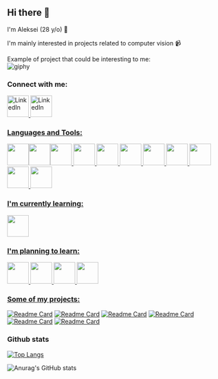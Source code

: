 ## Hi there 👋

I'm Aleksei (28 y/o) :monocle_face:

I'm mainly interested in projects related to computer vision :video_camera:  

Example of project that could be interesting to me:    
![giphy](https://user-images.githubusercontent.com/98227548/199694244-9d9ae381-92ee-47db-b8e5-fcf032623250.gif)


### Connect with me:

<a href="https://www.linkedin.com/in/alekseiartamonov/">
         <img alt="LinkedIn" src="https://cdn.jsdelivr.net/gh/devicons/devicon/icons/linkedin/linkedin-original.svg"
         width="50px">
 <a href="https://t.me/Lefanatedememes">
         <img alt="LinkedIn" src="https://user-images.githubusercontent.com/98227548/199738822-0572caaa-8083-478b-884e-1006b52e8ecb.svg"
         width="50px">


### Languages and Tools:
<img width="50px" src="https://cdn.jsdelivr.net/gh/devicons/devicon/icons/python/python-original.svg" /><img width="50px" src="https://cdn.jsdelivr.net/gh/devicons/devicon/icons/opencv/opencv-original.svg" /><img width="50px" src="https://cdn.jsdelivr.net/gh/devicons/devicon/icons/pytorch/pytorch-original.svg" />
<img width="50px" src="https://cdn.jsdelivr.net/gh/devicons/devicon/icons/numpy/numpy-original.svg" />
<img width="50px" src="https://cdn.jsdelivr.net/gh/devicons/devicon/icons/jupyter/jupyter-original-wordmark.svg" />
<img width="50px" src="https://cdn.jsdelivr.net/gh/devicons/devicon/icons/pycharm/pycharm-original-wordmark.svg" />
<img width="50px" src="https://cdn.jsdelivr.net/gh/devicons/devicon/icons/qt/qt-original.svg" />
<img width="50px" src="https://cdn.jsdelivr.net/gh/devicons/devicon/icons/pandas/pandas-original.svg" />
<img width="50px" src="https://cdn.jsdelivr.net/gh/devicons/devicon/icons/anaconda/anaconda-original.svg" />
<img width="50px" src="https://cdn.jsdelivr.net/gh/devicons/devicon/icons/github/github-original.svg" />
<img width="50px" src="https://cdn.jsdelivr.net/gh/devicons/devicon/icons/mysql/mysql-original.svg" />

### I'm currently learning:
<img width="50px" src="https://cdn.jsdelivr.net/gh/devicons/devicon/icons/cplusplus/cplusplus-original.svg" /> 
          
### I'm planning to learn:  
<img width="50px" src="https://cdn.jsdelivr.net/gh/devicons/devicon/icons/docker/docker-original.svg" />
<img width="50px" src="https://cdn.jsdelivr.net/gh/devicons/devicon/icons/linux/linux-original.svg" />
<img width="50px" src="https://cdn.jsdelivr.net/gh/devicons/devicon/icons/raspberrypi/raspberrypi-original.svg" />
<img width="50px" src="https://cdn.jsdelivr.net/gh/devicons/devicon/icons/tensorflow/tensorflow-original.svg" /> 
          

### Some of my projects:
[![Readme Card](https://github-readme-stats.vercel.app/api/pin/?username=viva-fidel&repo=is-it-a-pug)](https://github.com/Viva-Fidel/is-it-a-pug)
[![Readme Card](https://github-readme-stats.vercel.app/api/pin/?username=viva-fidel&repo=plaNet)](https://github.com/Viva-Fidel/plaNet)
[![Readme Card](https://github-readme-stats.vercel.app/api/pin/?username=viva-fidel&repo=Yolov7-with-pytorch-weights)](https://github.com/Viva-Fidel/Yolov7-with-pytorch-weights)
[![Readme Card](https://github-readme-stats.vercel.app/api/pin/?username=viva-fidel&repo=ai-vms)](https://github.com/Viva-Fidel/ai-vms)
[![Readme Card](https://github-readme-stats.vercel.app/api/pin/?username=viva-fidel&repo=RoadNet)](https://github.com/Viva-Fidel/RoadNet)
[![Readme Card](https://github-readme-stats.vercel.app/api/pin/?username=viva-fidel&repo=video-managment-system)](https://github.com/Viva-Fidel/video-managment-system)

### Github stats
[![Top Langs](https://github-readme-stats.vercel.app/api/top-langs/?username=viva-fidel&layout=compact)](https://github.com/viva-fidel/github-readme-stats)  
  
![Anurag's GitHub stats](https://github-readme-stats.vercel.app/api?username=viva-fidel&show_icons=true&theme=radical)  
